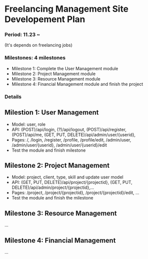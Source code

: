 # Freelancing Management Site Developement Plan

### Period: 11.23 ~ 
(It's depends on freelancing jobs)

### Milestones: 4 milestones

- Milestone 1: Complete the User Management module
- Milestone 2: Project Management module
- Milestone 3: Resource Management module
- Milestone 4: Financial Management module and finish the project

### Details

## Milestion 1: User Management

- Model: user, role
- API: (POST)/api/login, (?)/api/logout, (POST)/api/register, (POST)/api/me, (GET, PUT, DELETE)/api/admin/user/{userid}, 
- Pages: /, /login, /register, /profile, /profile/edit, /admin/user, /admin/user/{userid}, /admin/user/{userid}/edit
- Test the module and finish milestone

## Milestone 2: Project Management

- Model: project, client, type, skill and update user model
- API: (GET, PUT, DELETE)/api/project/{projectid}, (GET, PUT, DELETE)/api/admin/project/{projectid},...
- Pages: /project, /project/{projectid}, /project/{projectid}/edit, ...
- Test the module and finish the milestone

## Milestone 3: Resource Management

...

## Milestone 4: Financial Management

...
